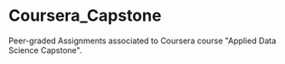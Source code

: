 # Coursera_Capstone
Peer-graded Assignments associated to Coursera course "Applied Data Science Capstone".
